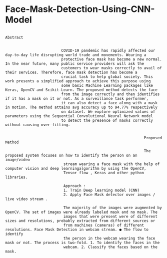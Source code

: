 # Face-Mask-Detection-Using-CNN-Model



                                                                      Abstract 
                                                                      
                                                                      
                             COVID-19 pandemic has rapidly affected our day-to-day life disrupting world trade and movements. Wearing a 
                             protective face mask has become a new normal. In the near future, many public service providers will ask the
                             customers to wear masks correctly to avail of their services. Therefore, face mask detection has become a 
                             crucial task to help global society. This work presents a simplified approach to achieve this purpose using 
                             some basic Machine Learning packages like Keras, OpenCV and Scikit-Learn. The proposed method detects the face 
                             from the image correctly and then identifies if it has a mask on it or not. As a surveillance task performer,
                             it can also detect a face along with a mask in motion. The method attains avg accuracy up to 94.77% respectively
                             on dataset. We explore optimized values of parameters using the Sequential Convolutional Neural Network model 
                             to detect the presence of masks correctly without causing over-fitting.
                                                          
                                                          
                                                                  Proposed Method
                                                                  
                                                                  The proposed system focuses on how to identify the person on an image/video
                              stream wearing a face mask with the help of computer vision and deep learningalgorithm by using the OpenCV, 
                              Tensor flow , Keras and other python libraries.
                              
                              Approach : 
                              1. Train Deep learning model (CNN) 
                              2. Apply Face Mask detector over images / live video stream .
                              
                              The majority of the images were augmented by OpenCV. The set of images were already labeled mask and no mask. The 
                              images that were present were of different sizes and resolutions, probably extracted from different sources or 
                              from machines (cameras) of different resolutions. Face Mask Detection in webcam stream. ● The flow to identify 
                              the person in the webcam wearing the face mask or not. The process is two-fold. 1. To identify the faces in the
                              webcam. 2. Classify the faces based on the mask. 
                                                                  
                                                                  
                                                                  
